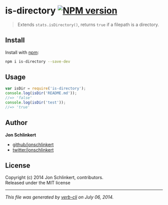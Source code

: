 # is-directory [![NPM version](https://badge.fury.io/js/is-directory.png)](http://badge.fury.io/js/is-directory)

> Extends `stats.isDirectory()`, returns `true` if a filepath is a directory.

## Install
Install with [npm](npmjs.org):

```bash
npm i is-directory --save-dev
```

## Usage

```js
var isDir = require('is-directory');
console.log(isDir('README.md'));
//=> 'false'
console.log(isDir('test'));
//=> 'true'
```

## Author

**Jon Schlinkert**
 
+ [github/jonschlinkert](https://github.com/jonschlinkert)
+ [twitter/jonschlinkert](http://twitter.com/jonschlinkert) 

## License
Copyright (c) 2014 Jon Schlinkert, contributors.  
Released under the MIT license

***

_This file was generated by [verb-cli](https://github.com/assemble/verb-cli) on July 06, 2014._